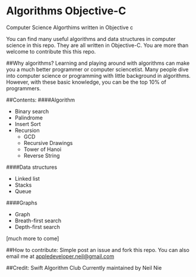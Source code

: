 # Algorithms Objective-C
Computer Science Algorthims written in Objective c

You can find many useful algorithms and data structures in computer science in this repo. They are all written in Objective-C. You are more than welcome to contribute this this repo. 

##Why algorithms?
Learning and playing around with algorithms can make you a much better programmer or computer sciencetist. Many people dive into computer science or programming with little background in algorithms. However, with these basic knowledge, you can be the top 10% of programmers. 

##Contents:
####Algorithm
- Binary search
- Palindrome
- Insert Sort
- Recursion
    - GCD
    - Recursive Drawings
    - Tower of Hanoi
    - Reverse String

####Data structures
- Linked list
- Stacks
- Queue

####Graphs
- Graph
- Breath-first search
- Depth-first search


[much more to come]

##How to contribute:
Simple post an issue and fork this repo. You can also email me at appledeveloper.neil@gmail.com

##Credit:
Swift Algorithm Club
Currently maintained by Neil Nie
